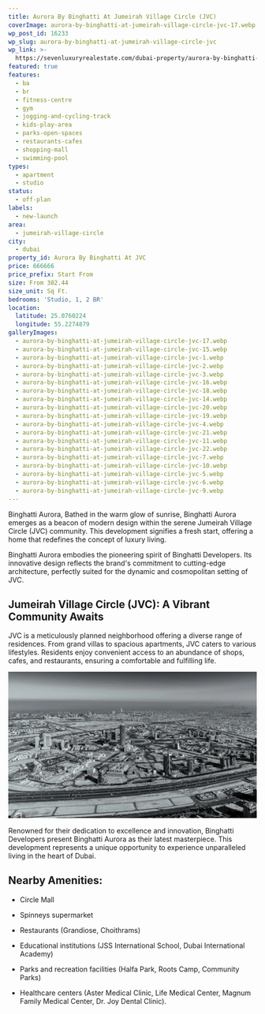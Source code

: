 ```yaml
---
title: Aurora By Binghatti At Jumeirah Village Circle (JVC)
coverImage: aurora-by-binghatti-at-jumeirah-village-circle-jvc-17.webp
wp_post_id: 16233
wp_slug: aurora-by-binghatti-at-jumeirah-village-circle-jvc
wp_link: >-
  https://sevenluxuryrealestate.com/dubai-property/aurora-by-binghatti-at-jumeirah-village-circle-jvc/
featured: true
features:
  - ba
  - br
  - fitness-centre
  - gym
  - jogging-and-cycling-track
  - kids-play-area
  - parks-open-spaces
  - restaurants-cafes
  - shopping-mall
  - swimming-pool
types:
  - apartment
  - studio
status:
  - off-plan
labels:
  - new-launch
area:
  - jumeirah-village-circle
city:
  - dubai
property_id: Aurora By Binghatti At JVC
price: 666666
price_prefix: Start From
size: From 382.44
size_unit: Sq Ft.
bedrooms: 'Studio, 1, 2 BR'
location:
  latitude: 25.0760224
  longitude: 55.2274879
galleryImages:
  - aurora-by-binghatti-at-jumeirah-village-circle-jvc-17.webp
  - aurora-by-binghatti-at-jumeirah-village-circle-jvc-15.webp
  - aurora-by-binghatti-at-jumeirah-village-circle-jvc-1.webp
  - aurora-by-binghatti-at-jumeirah-village-circle-jvc-2.webp
  - aurora-by-binghatti-at-jumeirah-village-circle-jvc-3.webp
  - aurora-by-binghatti-at-jumeirah-village-circle-jvc-16.webp
  - aurora-by-binghatti-at-jumeirah-village-circle-jvc-18.webp
  - aurora-by-binghatti-at-jumeirah-village-circle-jvc-14.webp
  - aurora-by-binghatti-at-jumeirah-village-circle-jvc-20.webp
  - aurora-by-binghatti-at-jumeirah-village-circle-jvc-19.webp
  - aurora-by-binghatti-at-jumeirah-village-circle-jvc-4.webp
  - aurora-by-binghatti-at-jumeirah-village-circle-jvc-21.webp
  - aurora-by-binghatti-at-jumeirah-village-circle-jvc-11.webp
  - aurora-by-binghatti-at-jumeirah-village-circle-jvc-22.webp
  - aurora-by-binghatti-at-jumeirah-village-circle-jvc-7.webp
  - aurora-by-binghatti-at-jumeirah-village-circle-jvc-10.webp
  - aurora-by-binghatti-at-jumeirah-village-circle-jvc-5.webp
  - aurora-by-binghatti-at-jumeirah-village-circle-jvc-6.webp
  - aurora-by-binghatti-at-jumeirah-village-circle-jvc-9.webp
---
```


Binghatti Aurora, Bathed in the warm glow of sunrise, Binghatti Aurora emerges as a beacon of modern design within the serene Jumeirah Village Circle (JVC) community. This development signifies a fresh start, offering a home that redefines the concept of luxury living.

Binghatti Aurora embodies the pioneering spirit of Binghatti Developers. Its innovative design reflects the brand's commitment to cutting-edge architecture, perfectly suited for the dynamic and cosmopolitan setting of JVC.

## **Jumeirah Village Circle (JVC): A Vibrant Community Awaits**

JVC is a meticulously planned neighborhood offering a diverse range of residences. From grand villas to spacious apartments, JVC caters to various lifestyles. Residents enjoy convenient access to an abundance of shops, cafes, and restaurants, ensuring a comfortable and fulfilling life.

![Aurora By Binghatti At Jumeirah Village Circle (JVC) - Seven Luxury Real Estate](images/aurora-by-binghatti-at-jumeirah-village-circle-jvc-14.webp)

Renowned for their dedication to excellence and innovation, Binghatti Developers present Binghatti Aurora as their latest masterpiece. This development represents a unique opportunity to experience unparalleled living in the heart of Dubai.

## **Nearby Amenities:**

- Circle Mall

- Spinneys supermarket

- Restaurants (Grandiose, Choithrams)

- Educational institutions (JSS International School, Dubai International Academy)

- Parks and recreation facilities (Halfa Park, Roots Camp, Community Parks)

- Healthcare centers (Aster Medical Clinic, Life Medical Center, Magnum Family Medical Center, Dr. Joy Dental Clinic).
